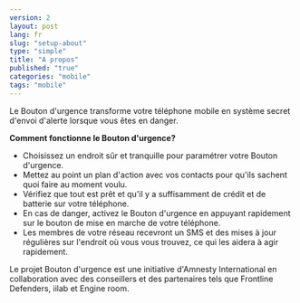 ```yaml
---
version: 2
layout: post
lang: fr
slug: "setup-about"
type: "simple"
title: "A propos"
published: "true"
categories: "mobile"
tags: "mobile"
---
```


Le Bouton d'urgence transforme votre téléphone mobile en système secret d'envoi d'alerte lorsque vous êtes en danger.

**Comment fonctionne le Bouton d'urgence?**

  * Choisissez un endroit sûr et tranquille pour paramétrer votre Bouton d'urgence.
  * Mettez au point un plan d'action avec vos contacts pour qu'ils sachent quoi faire au moment voulu.
  * Vérifiez que tout est prêt et qu'il y a suffisamment de crédit et de batterie sur votre téléphone.
  * En cas de danger, activez le Bouton d'urgence en appuyant rapidement sur le bouton de mise en marche de votre téléphone.
  * Les membres de votre réseau recevront un SMS et des mises à jour régulières sur l'endroit où vous vous trouvez, ce qui les aidera à agir rapidement.

Le projet Bouton d'urgence est une initiative d'Amnesty International en collaboration avec des conseillers et des partenaires tels que Frontline Defenders, iilab et Engine room.
